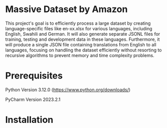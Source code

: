 # Massive Dataset by Amazon
This project's goal is to efficiently process a large dataset by creating language-specific files like en-xx.xlsx for various languages, including English, Swahili and German. It will also generate separate JSONL files for training, testing and development data in these languages. Furthermore, it will produce a single JSON file containing translations from English to all languages, focusing on handling the dataset efficiently without resorting to recursive algorithms to prevent memory and time complexity problems.
# Prerequisites
Python Version 3.12.0 (https://www.python.org/downloads/)

PyCharm Version 2023.2.1
# Installation


